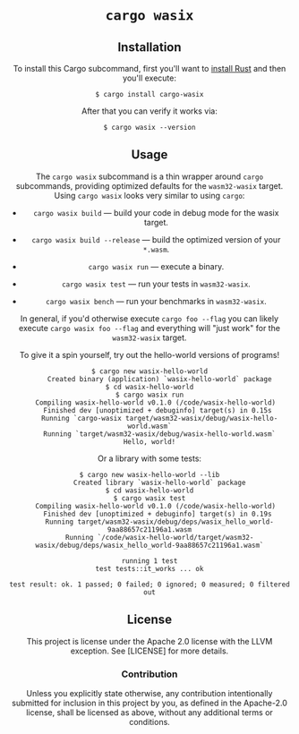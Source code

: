 <div align="center">
  <h1><code>cargo wasix</code></h1>

## Installation

To install this Cargo subcommand, first you'll want to [install
Rust](https://www.rust-lang.org/tools/install) and then you'll execute:

```
$ cargo install cargo-wasix
```

After that you can verify it works via:

```
$ cargo wasix --version
```

## Usage

The `cargo wasix` subcommand is a thin wrapper around `cargo` subcommands,
providing optimized defaults for the `wasm32-wasix` target. Using `cargo wasix`
looks very similar to using `cargo`:

* `cargo wasix build` — build your code in debug mode for the wasix target.

* `cargo wasix build --release` — build the optimized version of your `*.wasm`.

* `cargo wasix run` — execute a binary.

* `cargo wasix test` — run your tests in `wasm32-wasix`.

* `cargo wasix bench` — run your benchmarks in `wasm32-wasix`.

In general, if you'd otherwise execute `cargo foo --flag` you can likely execute
`cargo wasix foo --flag` and everything will "just work" for the `wasm32-wasix`
target.

To give it a spin yourself, try out the hello-world versions of programs!

```
$ cargo new wasix-hello-world
     Created binary (application) `wasix-hello-world` package
$ cd wasix-hello-world
$ cargo wasix run
   Compiling wasix-hello-world v0.1.0 (/code/wasix-hello-world)
    Finished dev [unoptimized + debuginfo] target(s) in 0.15s
     Running `cargo-wasix target/wasm32-wasix/debug/wasix-hello-world.wasm`
     Running `target/wasm32-wasix/debug/wasix-hello-world.wasm`
Hello, world!
```

Or a library with some tests:

```
$ cargo new wasix-hello-world --lib
     Created library `wasix-hello-world` package
$ cd wasix-hello-world
$ cargo wasix test
   Compiling wasix-hello-world v0.1.0 (/code/wasix-hello-world)
    Finished dev [unoptimized + debuginfo] target(s) in 0.19s
     Running target/wasm32-wasix/debug/deps/wasix_hello_world-9aa88657c21196a1.wasm
     Running `/code/wasix-hello-world/target/wasm32-wasix/debug/deps/wasix_hello_world-9aa88657c21196a1.wasm`

running 1 test
test tests::it_works ... ok

test result: ok. 1 passed; 0 failed; 0 ignored; 0 measured; 0 filtered out
```

## License

This project is license under the Apache 2.0 license with the LLVM exception.
See [LICENSE] for more details.

### Contribution

Unless you explicitly state otherwise, any contribution intentionally submitted
for inclusion in this project by you, as defined in the Apache-2.0 license,
shall be licensed as above, without any additional terms or conditions.